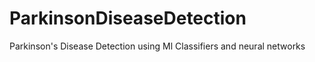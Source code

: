 # ParkinsonDiseaseDetection
Parkinson's Disease Detection using Ml Classifiers and neural networks 
